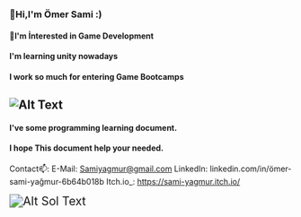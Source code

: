 ### 👋Hi,I'm Ömer Sami :)
#### 👀I'm İnterested in Game Development
#### I'm learning unity nowadays
#### I work so much for entering Game Bootcamps

## ![Alt Text](https://media.giphy.com/media/ToMjGpzot8uTh5nUwnu/giphy.gif)
#### I've some programming learning document.
#### I hope This document help your needed.

Contact📫:
E-Mail: Samiyagmur@gmail.com
LinkedIn: linkedin.com/in/ömer-sami-yağmur-6b64b018b
Itch.io_: https://sami-yagmur.itch.io/

<img src="https://media.giphy.com/media/Rs2iAnfEImXIs/giphy.gif" alt="Alt Sol Text" style="zoom:150%;" />